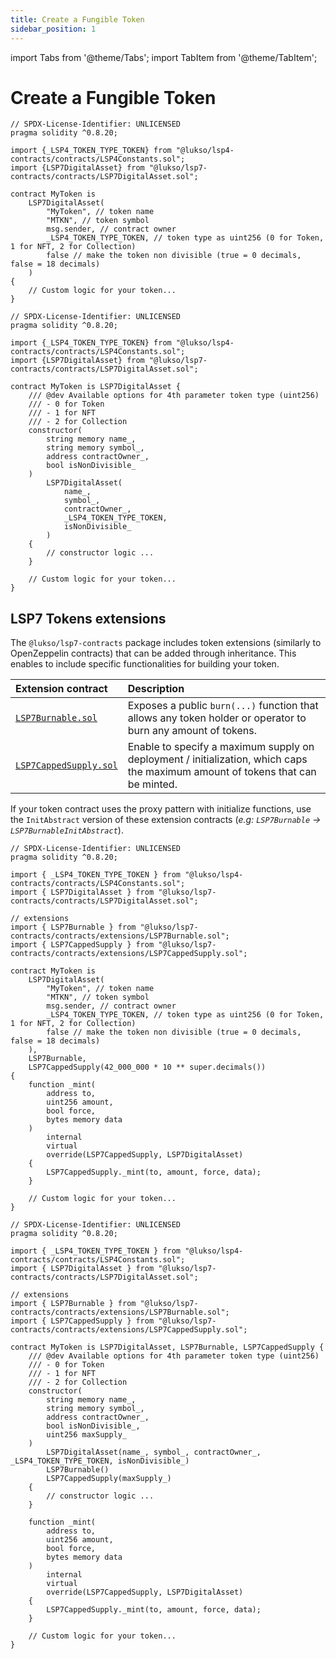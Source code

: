 ```yaml
---
title: Create a Fungible Token
sidebar_position: 1
---
```


import Tabs from '@theme/Tabs';
import TabItem from '@theme/TabItem';

# Create a Fungible Token

<Tabs groupId="provider-lib">
  <TabItem value="hardcoded-constructor" label="Hardcoded deployment parameters" default>

```solidity title="MyToken.sol" {8-14} showLineNumbers
// SPDX-License-Identifier: UNLICENSED
pragma solidity ^0.8.20;

import {_LSP4_TOKEN_TYPE_TOKEN} from "@lukso/lsp4-contracts/contracts/LSP4Constants.sol";
import {LSP7DigitalAsset} from "@lukso/lsp7-contracts/contracts/LSP7DigitalAsset.sol";

contract MyToken is
    LSP7DigitalAsset(
        "MyToken", // token name
        "MTKN", // token symbol
        msg.sender, // contract owner
        _LSP4_TOKEN_TYPE_TOKEN, // token type as uint256 (0 for Token, 1 for NFT, 2 for Collection)
        false // make the token non divisible (true = 0 decimals, false = 18 decimals)
    )
{
    // Custom logic for your token...
}
```

  </TabItem>
  <TabItem value="dynamic-constructor" label="Dynamic deployment parameters">

```solidity title="MyToken.sol" {18-24} showLineNumbers
// SPDX-License-Identifier: UNLICENSED
pragma solidity ^0.8.20;

import {_LSP4_TOKEN_TYPE_TOKEN} from "@lukso/lsp4-contracts/contracts/LSP4Constants.sol";
import {LSP7DigitalAsset} from "@lukso/lsp7-contracts/contracts/LSP7DigitalAsset.sol";

contract MyToken is LSP7DigitalAsset {
    /// @dev Available options for 4th parameter token type (uint256)
    /// - 0 for Token
    /// - 1 for NFT
    /// - 2 for Collection
    constructor(
        string memory name_,
        string memory symbol_,
        address contractOwner_,
        bool isNonDivisible_
    )
        LSP7DigitalAsset(
            name_,
            symbol_,
            contractOwner_,
            _LSP4_TOKEN_TYPE_TOKEN,
            isNonDivisible_
        )
    {
        // constructor logic ...
    }

    // Custom logic for your token...
}

```

  </TabItem>
</Tabs>

## LSP7 Tokens extensions

The `@lukso/lsp7-contracts` package includes token extensions (similarly to OpenZeppelin contracts) that can be added through inheritance. This enables to include specific functionalities for building your token.

| Extension contract                                                                        | Description                                                                                                                    |
| :---------------------------------------------------------------------------------------- | :----------------------------------------------------------------------------------------------------------------------------- |
| [`LSP7Burnable.sol`](../../contracts/LSP7DigitalAsset/extensions/LSP7Burnable.md)         | Exposes a public `burn(...)` function that allows any token holder or operator to burn any amount of tokens.                   |
| [`LSP7CappedSupply.sol`](../../contracts/LSP7DigitalAsset/extensions/LSP7CappedSupply.md) | Enable to specify a maximum supply on deployment / initialization, which caps the maximum amount of tokens that can be minted. |

If your token contract uses the proxy pattern with initialize functions, use the `InitAbstract` version of these extension contracts (_e.g: `LSP7Burnable` -> `LSP7BurnableInitAbstract`_).

<Tabs groupId="provider-lib">
  <TabItem value="hardcoded-constructor" label="Hardcoded deployment parameters" default>

```solidity title="MyToken.sol" {19-20} showLineNumbers
// SPDX-License-Identifier: UNLICENSED
pragma solidity ^0.8.20;

import { _LSP4_TOKEN_TYPE_TOKEN } from "@lukso/lsp4-contracts/contracts/LSP4Constants.sol";
import { LSP7DigitalAsset } from "@lukso/lsp7-contracts/contracts/LSP7DigitalAsset.sol";

// extensions
import { LSP7Burnable } from "@lukso/lsp7-contracts/contracts/extensions/LSP7Burnable.sol";
import { LSP7CappedSupply } from "@lukso/lsp7-contracts/contracts/extensions/LSP7CappedSupply.sol";

contract MyToken is
    LSP7DigitalAsset(
        "MyToken", // token name
        "MTKN", // token symbol
        msg.sender, // contract owner
        _LSP4_TOKEN_TYPE_TOKEN, // token type as uint256 (0 for Token, 1 for NFT, 2 for Collection)
        false // make the token non divisible (true = 0 decimals, false = 18 decimals)
    ),
    LSP7Burnable,
    LSP7CappedSupply(42_000_000 * 10 ** super.decimals())
{
    function _mint(
        address to,
        uint256 amount,
        bool force,
        bytes memory data
    )
        internal
        virtual
        override(LSP7CappedSupply, LSP7DigitalAsset)
    {
        LSP7CappedSupply._mint(to, amount, force, data);
    }

    // Custom logic for your token...
}
```

  </TabItem>
  <TabItem value="dynamic-constructor" label="Dynamic deployment parameters">

```solidity title="MyToken.sol" {23-25} showLineNumbers
// SPDX-License-Identifier: UNLICENSED
pragma solidity ^0.8.20;

import { _LSP4_TOKEN_TYPE_TOKEN } from "@lukso/lsp4-contracts/contracts/LSP4Constants.sol";
import { LSP7DigitalAsset } from "@lukso/lsp7-contracts/contracts/LSP7DigitalAsset.sol";

// extensions
import { LSP7Burnable } from "@lukso/lsp7-contracts/contracts/extensions/LSP7Burnable.sol";
import { LSP7CappedSupply } from "@lukso/lsp7-contracts/contracts/extensions/LSP7CappedSupply.sol";

contract MyToken is LSP7DigitalAsset, LSP7Burnable, LSP7CappedSupply {
    /// @dev Available options for 4th parameter token type (uint256)
    /// - 0 for Token
    /// - 1 for NFT
    /// - 2 for Collection
    constructor(
        string memory name_,
        string memory symbol_,
        address contractOwner_,
        bool isNonDivisible_,
        uint256 maxSupply_
    )
        LSP7DigitalAsset(name_, symbol_, contractOwner_, _LSP4_TOKEN_TYPE_TOKEN, isNonDivisible_)
        LSP7Burnable()
        LSP7CappedSupply(maxSupply_)
    {
        // constructor logic ...
    }

    function _mint(
        address to,
        uint256 amount,
        bool force,
        bytes memory data
    )
        internal
        virtual
        override(LSP7CappedSupply, LSP7DigitalAsset)
    {
        LSP7CappedSupply._mint(to, amount, force, data);
    }

    // Custom logic for your token...
}
```

  </TabItem>
</Tabs>
